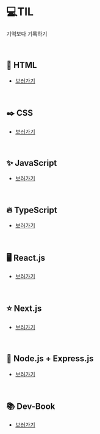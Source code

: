 # 💻TIL

기억보다 기록하기

<!-- ♻️ Tech Blog : https://velog.io/@hoho_0815 -->

<br>

## 📃 HTML
- [보러가기](html/bookmark.md)

<br>

## ✒️ CSS
- [보러가기](css/bookmark.md)

<br>

## ✨ JavaScript
- [보러가기](js/bookmark.md)

<br>

## 🔥 TypeScript
- [보러가기](ts/bookmark.md)

<br>

## 🖥 React.js
- [보러가기](react/bookmark.md)

<br>

## ⭐️ Next.js
- [보러가기](nextJS/bookmark.md)

<br>

## 🔌 Node.js + Express.js 
- [보러가기](node/bookmark.md)

<br>

## 📚 Dev-Book
- [보러가기](devBook/bookmark.md)
